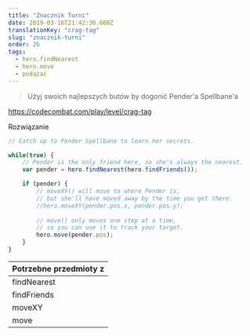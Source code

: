 ```yaml
---
title: "Znacznik Turni"
date: 2019-03-16T21:42:30.608Z
translationKey: "crag-tag"
slug: "znacznik-turni"
order: 26
tags:
  - hero.findNearest
  - hero.move
  - podążać
---
```


> Użyj swoich najlepszych butów by dogonić Pender'a Spellbane'a

https://codecombat.com/play/level/crag-tag

Rozwiązanie

```javascript
// Catch up to Pender Spellbane to learn her secrets.

while(true) {
    // Pender is the only friend here, so she's always the nearest.
    var pender = hero.findNearest(hero.findFriends());

    if (pender) {
        // moveXY() will move to where Pender is,
        // but she'll have moved away by the time you get there.
        //hero.moveXY(pender.pos.x, pender.pos.y);
        
        // move() only moves one step at a time,
        // so you can use it to track your target.
        hero.move(pender.pos);
    }
}

```

Potrzebne przedmioty z |
--- |
findNearest |
findFriends |
moveXY |
move |


